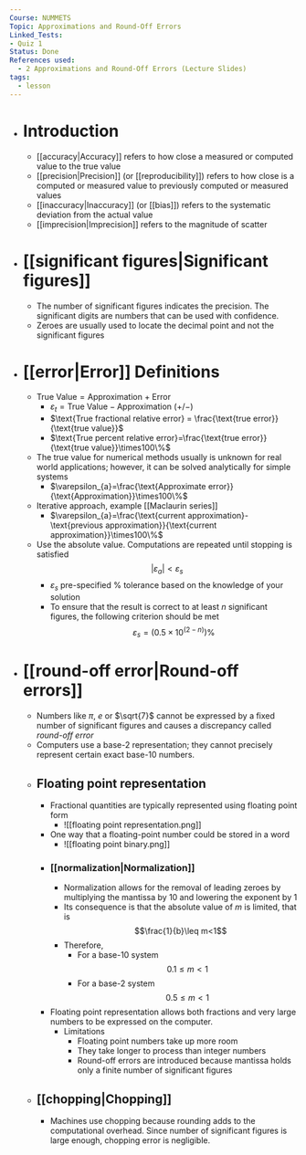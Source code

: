 ```yaml
---
Course: NUMMETS
Topic: Approximations and Round-Off Errors
Linked_Tests:
- Quiz 1
Status: Done
References used:
  - 2 Approximations and Round-Off Errors (Lecture Slides)
tags:
  - lesson
---
```


- # Introduction
	- [[accuracy|Accuracy]] refers to how close a measured or computed value to the true value
	- [[precision|Precision]] (or [[reproducibility]]) refers to how close is a computed or measured value to previously computed or measured values
	- [[inaccuracy|Inaccuracy]] (or [[bias]]) refers to the systematic deviation from the actual value
	- [[imprecision|Imprecision]] refers to the magnitude of scatter
- # [[significant figures|Significant figures]]
	- The number of significant figures indicates the precision. The significant digits are numbers that can be used with confidence.
	- Zeroes are usually used to locate the decimal point and not the significant figures
- # [[error|Error]] Definitions
	- $\text{True Value} = \text{Approximation + Error}$
		- $\varepsilon_{t}=\text{True Value} - \text{Approximation }(+/-)$
		- $\text{True fractional relative error} = \frac{\text{true error}}{\text{true value}}$
		- $\text{True percent relative error}=\frac{\text{true error}}{\text{true value}}\times100\%$
	- The true value for numerical methods usually is unknown for real world applications; however, it can be solved analytically for simple systems
		- $\varepsilon_{a}=\frac{\text{Approximate error}}{\text{Approximation}}\times100\%$
	- Iterative approach, example [[Maclaurin series]]
		- $\varepsilon_{a}=\frac{\text{current approximation}-\text{previous approximation}}{\text{current approximation}}\times100\%$
	- Use the absolute value. Computations are repeated until stopping is satisfied $$|\varepsilon_{a}|<\varepsilon_{s}$$
		- $\varepsilon_{s}$ pre-specified % tolerance based on the knowledge of your solution
		- To ensure that the result is correct to at least $n$ significant figures, the following criterion should be met $$\varepsilon_{s}=(0.5\times10^{(2-n)})\%$$
- # [[round-off error|Round-off errors]]
	- Numbers like $\pi$, $e$ or $\sqrt{7}$ cannot be expressed by a fixed number of significant figures and causes a discrepancy called *round-off error*
	- Computers use a base-2 representation; they cannot precisely represent certain exact base-10 numbers.
	- ## Floating point representation
		- Fractional quantities are typically represented using floating point form
			- ![[floating point representation.png]]
		- One way that a floating-point number could be stored in a word
			- ![[floating point binary.png]]
		- ### [[normalization|Normalization]]
			- Normalization allows for the removal of leading zeroes by multiplying the mantissa by 10 and lowering the exponent by 1
			- Its consequence is that the absolute value of $m$ is limited, that is $$\frac{1}{b}\leq m<1$$
			- Therefore,
				- For a base-10 system $$0.1\leq m<1$$
				- For a base-2 system $$0.5\leq m < 1$$
		- Floating point representation allows both fractions and very large numbers to be expressed on the computer.
			- Limitations
				- Floating point numbers take up more room
				- They take longer to process than integer numbers
				- Round-off errors are introduced because mantissa holds only a finite number of significant figures
	- ## [[chopping|Chopping]]
		- Machines use chopping because rounding adds to the computational overhead. Since number of significant figures is large enough, chopping error is negligible.